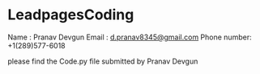 # LeadpagesCoding
Name : Pranav Devgun 
Email : d.pranav8345@gmail.com
Phone number: +1(289)577-6018

please find the Code.py file submitted by Pranav Devgun